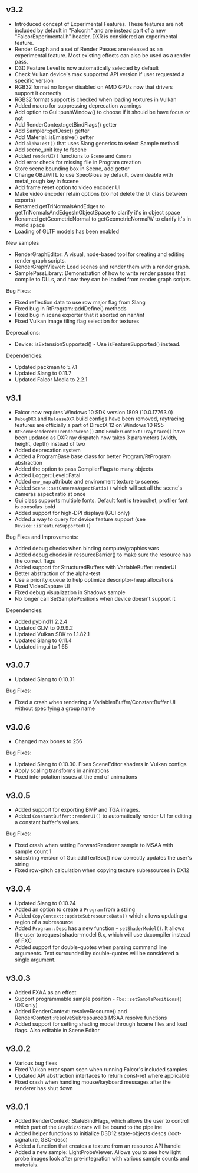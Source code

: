 v3.2
------
- Introduced concept of Experimental Features. These features are not included by default in "Falcor.h" and are instead part of a new "FalcorExperimental.h" header. DXR is considered an experimental feature.
- Render Graph and a set of Render Passes are released as an experimental feature. Most existing effects can also be used as a render pass.
- D3D Feature Level is now automatically selected by default
- Check Vulkan device's max supported API version if user requested a specific version
- RGB32 format no longer disabled on AMD GPUs now that drivers support it correctly
- RGB32 format support is checked when loading textures in Vulkan
- Added macro for suppressing deprecation warnings
- Add option to Gui::pushWindow() to choose if it should be have focus or not
- Add RenderContext::getBindFlags() getter
- Add Sampler::getDesc() getter
- Add Material::isEmissive() getter
- Add `alphaTest()` that uses Slang generics to select Sample method
- Add scene_unit key to fscene
- Added `renderUI()` functions to `Scene` and `Camera`
- Add error check for missing file in Program creation
- Store scene bounding box in Scene, add getter
- Change OBJ/MTL to use SpecGloss by default, overrideable with metal_rough key in fscene
- Add frame reset option to video encoder UI
- Make video encoder retain options (do not delete the UI class between exports)
- Renamed getTriNormalsAndEdges to getTriNormalsAndEdgesInObjectSpace to clarify it's in object space
- Renamed getGeometricNormal to getGeometricNormalW to clarify it's in world space
- Loading of GLTF models has been enabled

New samples
- RenderGraphEditor: A visual, node-based tool for creating and editing render graph scripts.
- RenderGraphViewer: Load scenes and render them with a render graph.
- SamplePassLibrary: Demonstration of how to write render passes that compile to DLLs, and how they can be loaded from render graph scripts.

Bug Fixes:
- Fixed reflection data to use row major flag from Slang
- Fixed bug in RtProgram::addDefine() methods
- Fixed bug in scene exporter that it aborted on nan/inf
- Fixed Vulkan image tiling flag selection for textures

Deprecations:
- Device::isExtensionSupported() - Use isFeatureSupported() instead.

Dependencies:
- Updated packman to 5.7.1
- Updated Slang to 0.11.7
- Updated Falcor Media to 2.2.1

v3.1
------
- Falcor now requires Windows 10 SDK version 1809 (10.0.17763.0)
- `DebugDXR` and `ReleaseDXR` build configs have been removed, raytracing features are officially a part of DirectX 12 on Windows 10 RS5
- `RtSceneRenderer::renderScene()` and `RenderContext::raytrace()` have been updated as DXR ray dispatch now takes 3 parameters (width, height, depth) instead of two
- Added deprecation system
- Added a ProgramBase base class for better Program/RtProgram abstraction
- Added the option to pass CompilerFlags to many objects
- Added Logger::Level::Fatal
- Added `env_map` attribute and environment texture to scenes
- Added `Scene::setCamerasAspectRatio()` which will set all the scene's cameras aspect ratio at once
- Gui class supports multiple fonts. Default font is trebuchet, profiler font is consolas-bold
- Added support for high-DPI displays (GUI only)
- Added a way to query for device feature support (see `Device::isFeatureSupported()`)

Bug Fixes and Improvements:
- Added debug checks when binding compute/graphics vars
- Added debug checks in resourceBarrier() to make sure the resource has the correct flags 
- Added support for StructuredBuffers with VariableBuffer::renderUI
- Better abstraction of the alpha-test
- Use a priority_queue to help optimize descriptor-heap allocations
- Fixed VideoCapture UI
- Fixed debug visualization in Shadows sample
- No longer call SetSamplePositions when device doesn't support it

Dependencies:
- Added pybind11 2.2.4
- Updated GLM to 0.9.9.2
- Updated Vulkan SDK to 1.1.82.1
- Updated Slang to 0.11.4
- Updated imgui to 1.65

v3.0.7
------
- Updated Slang to 0.10.31

Bug Fixes:
- Fixed a crash when rendering a VariablesBuffer/ConstantBuffer UI without specifying a group name

v3.0.6
------
- Changed max bones to 256

Bug Fixes:
- Updated Slang to 0.10.30. Fixes SceneEditor shaders in Vulkan configs
- Apply scaling transforms in animations
- Fixed interpolation issues at the end of animations

v3.0.5
------
- Added support for exporting BMP and TGA images.
- Added `ConstantBuffer::renderUI()` to automatically render UI for editing a constant buffer's values.

Bug Fixes:
- Fixed crash when setting ForwardRenderer sample to MSAA with sample count 1
- std::string version of Gui::addTextBox() now correctly updates the user's string
- Fixed row-pitch calculation when copying texture subresources in DX12

v3.0.4
------
- Updated Slang to 0.10.24
- Added an option to create a `Program` from a string
- Added `CopyContext::updateSubresourceData()` which allows updating a region of a subresource
- Added `Program::Desc` has a new function - `setShaderModel()`. It allows the user to request shader-model 6.x, which will use dxcompiler instead of FXC
- Added support for double-quotes when parsing command line arguments. Text surrounded by double-quotes will be considered a single argument.

v3.0.3
------
- Added FXAA as an effect
- Support programmable sample position - `Fbo::setSamplePositions()` (DX only)
- Added RenderContext::resolveResource() and RenderContext::resolveSubresource() MSAA resolve functions
- Added support for setting shading model through fscene files and load flags. Also editable in Scene Editor

v3.0.2
------
- Various bug fixes
- Fixed Vulkan error spam seen when running Falcor's included samples
- Updated API abstraction interfaces to return const-ref where applicable
- Fixed crash when handling mouse/keyboard messages after the renderer has shut down

v3.0.1
------
- Added RenderContext::StateBindFlags, which allows the user to control which part of the `GraphicsState` will be bound to the pipeline
- Added helper functions to initialize D3D12 state-objects descs (root-signature, GSO-desc)
- Added a function that creates a texture from an resource API handle
- Added a new sample: LightProbeViewer. Allows you to see how light probe images look after pre-integration with various sample counts and materials.
